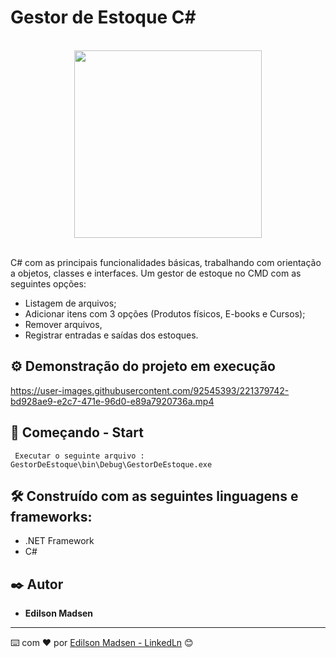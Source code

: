 # Gestor de Estoque C#
<br>
<div align="center">
  <img src="https://user-images.githubusercontent.com/92545393/221379822-e213dfe6-6895-4e88-94a7-9ab3ace0f0e0.png" width="300px"/>
</div>
<br>

C# com as principais funcionalidades básicas, trabalhando com orientação a objetos, classes e interfaces.
Um gestor de estoque no CMD com as seguintes opções:

* Listagem de arquivos;
* Adicionar itens com 3 opções (Produtos físicos, E-books e Cursos);
* Remover arquivos,
* Registrar entradas e saídas dos estoques.

## ⚙️ Demonstração do projeto em execução

https://user-images.githubusercontent.com/92545393/221379742-bd928ae9-e2c7-471e-96d0-e89a7920736a.mp4

## 🚀 Começando - Start

```
 Executar o seguinte arquivo : GestorDeEstoque\bin\Debug\GestorDeEstoque.exe
```

## 🛠️ Construído com as seguintes linguagens e frameworks:

* .NET Framework
* C#

## ✒️ Autor

* **Edilson Madsen**

---
⌨️ com ❤️ por [Edilson Madsen - LinkedLn](https://www.linkedin.com/in/edilsonmadsen/) 😊
